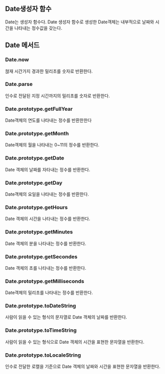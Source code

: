 ## Date생성자 함수

Date는 생성자 함수다. Date 생성자 함수로 생성한 Date객체는 내부적으로 날짜와 시간을 나타내는 정수값을 갖는다.

## Date 메서드

### Date.now

혅재 시간가지 경과한 밀리초를 숫자로 반환한다.

### Date.parse

인수로 전달된 지정 시간까지의 밀리초를 숫자로 반환한다.

### Date.prototype.getFullYear

Date객체의 연도를 나타내는 정수를 반환한한다

### Date.prototype.getMonth

Date객체의 월을 나타내는 0~11의 정수를 반환한다.

### Date.prototype.getDate

Date 객체의 날짜를 자타내는 정수를 반환한다.

### Date.prototype.getDay

Date객체의 요일을 나타내는 정수를 반환한다.

### Date.prototype.getHours

Date 객체의 시간을 나타내는 정수를 반환한다.

### Date.prototype.getMinutes

Date 객체의 분을 나타내는 정수를 반환한다.

### Date.prototype.getSecondes

Date 객체의 초를 나타내는 정수를 반환한다.

### Date.prototype.getMilliseconds

Date객체의 밀리초를 나타내는 정수를 반환한다.

### Date.prototype.toDateString

사람이 읽을 수 있는 형식의 문자열로 Date 객체의 날짜를 반환한다.

### Date.prototype.toTimeString

사람이 읽을 수 있는 형식으로 Date 객체의 시간을 표현한 문자열을 반환한다.

### Date.prototype.toLocaleString

인수로 전달한 로캘을 기준으로 Date 객체의 날짜와 시간을 표현한 문자열을 반환한다.
